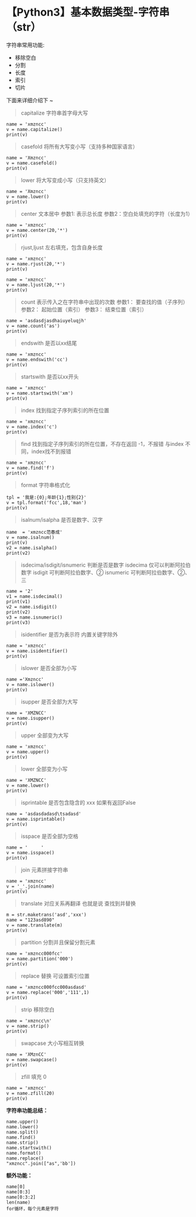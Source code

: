 # 【Python3】基本数据类型-字符串（str）

字符串常用功能:

* 移除空白
* 分割
* 长度
* 索引
* 切片

下面来详细介绍下 ~

> capitalize 字符串首字母大写

```
name = 'xmzncc'
v = name.capitalize()
print(v)
```
> casefold 将所有大写变小写（支持多种国家语言）

```
name = 'Xmzncc'
v = name.casefold()
print(v)
```
> lower 将大写变成小写（只支持英文）

```
name = 'Xmzncc'
v = name.lower()
print(v)
```

> center 文本居中
> 参数1: 表示总长度
> 参数2：空白处填充的字符（长度为1）

```
name = 'xmzncc'
v = name.center(20,'*')
print(v)
```

> rjust,ljust 左右填充，包含自身长度

```
name = 'xmzncc'
v = name.rjust(20,'*')
print(v)
```

```
name = 'xmzncc'
v = name.ljust(20,'*')
print(v)
```

> count 表示传入之在字符串中出现的次数
> 参数1： 要查找的值（子序列）
> 参数2： 起始位置（索引）
> 参数3： 结束位置（索引）

```
name = 'asdasdjasdhaiuyeluqjh'
v = name.count('as')
print(v)
```

> endswith 是否以xx结尾

```
name = 'xmzncc'
v = name.endswith('cc')
print(v)
```

> startswith 是否以xx开头

```
name = 'xmzncc'
v = name.startswith('xm')
print(v)
```

> index 找到指定子序列索引的所在位置

```
name = 'xmzncc'
v = name.index('c')
print(v)
```

> find 找到指定子序列索引的所在位置，不存在返回 -1，不报错
> 与index 不同，index找不到报错

```
name = 'xmzncc'
v = name.find('f')
print(v)
```

> format 字符串格式化

```
tpl = '我是:{0};年龄{1};性别{2}'
v = tpl.format('fcc',18,'man')
print(v)
```

> isalnum/isalpha 是否是数字、汉字

```
name  = 'xmzncc范春成'
v = name.isalnum() 
print(v)
v2 = name.isalpha()
print(v2)
```

> isdecima/isdigit/isnumeric 判断是否是数字
> isdecima 仅可以判断阿拉伯数字
> isdigit 可判断阿拉伯数字、②
> isnumeric 可判断阿拉伯数字、②、三

```
name = '2'
v1 = name.isdecimal()
print(v1)
v2 = name.isdigit()
print(v2)
v3 = name.isnumeric()
print(v3)
```

> isidentifier 是否为表示符
> 内置关键字除外

```
name = 'xmzncc'
v = name.isidentifier()
print(v)
```

> islower 是否全部为小写

```
name ='Xmzncc'
v = name.islower()
print(v)
```

> isupper 是否全部为大写

```
name = 'XMZNCC'
v = name.isupper()
print(v)
```

> upper 全部变为大写

```
name = 'xmzncc'
v = name.upper()
print(v)
```


> lower 全部变为小写

```
name = 'XMZNCC'
v = name.lower()
print(v)
```

> isprintable 是否包含隐含的 xxx
> 如果有返回False

```
name = 'asdasdadasd\tsadasd'
v = name.isprintable()
print(v)
```

> isspace 是否全部为空格

```
name = '     '
v = name.isspace()
print(v)
```

> join 元素拼接字符串

```
name = 'xmzncc'
v = '_'.join(name)
print(v)
```

> translate 对应关系再翻译
> 也就是说 查找到并替换

```
m = str.maketrans('asd','xxx')
name = "123asd890"
v = name.translate(m)
print(v)
```

> partition 分割并且保留分割元素

```
name = 'xmzncc000fcc'
v = name.partition('000')
print(v)

```

> replace 替换
> 可设置索引位置

```
name = 'xmzncc000fcc000asdasd'
v = name.replace('000','111',1)
print(v)
```

> strip 移除空白

```
name = 'xmzncc\n'
v = name.strip()
print(v)
```

> swapcase 大小写相互转换

```
name = 'XMznCC'
v = name.swapcase()
print(v)
```

> zfill 填充 0 

```
name = 'xmzncc'
v = name.zfill(20)
print(v)
```

**字符串功能总结：**

```
name.upper()
name.lower()
name.split()
name.find()
name.strip()
name.startswith()
name.format()
name.replace()
"xmzncc".join(["as",'bb'])
```

**额外功能：**

```
name[0]
name[0:3]
name[0:3:2]
len(name)
for循环，每个元素是字符
```




